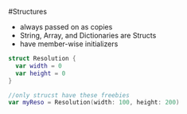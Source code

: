 #Structures

* always passed on as copies
* String, Array, and Dictionaries are Structs 
* have member-wise initializers
```swift
struct Resolution {
  var width = 0
  var height = 0
}

//only strucst have these freebies
var myReso = Resolution(width: 100, height: 200)
```
